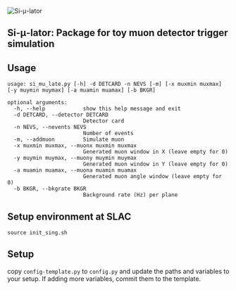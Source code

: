 ![Si-μ-lator](logo/black@3x_cropped.png?raw=true "Title")

## Si-μ-lator: Package for toy muon detector trigger simulation

## Usage

```
usage: si_mu_late.py [-h] -d DETCARD -n NEVS [-m] [-x muxmin muxmax] [-y muymin muymax] [-a muamin muamax] [-b BKGR]

optional arguments:
  -h, --help            show this help message and exit
  -d DETCARD, --detector DETCARD
                        Detector card
  -n NEVS, --nevents NEVS
                        Number of events
  -m, --addmuon         Simulate muon
  -x muxmin muxmax, --muonx muxmin muxmax
                        Generated muon window in X (leave empty for 0)
  -y muymin muymax, --muony muymin muymax
                        Generated muon window in Y (leave empty for 0)
  -a muamin muamax, --muona muamin muamax
                        Generated muon angle window (leave empty for 0)
  -b BKGR, --bkgrate BKGR
                        Background rate (Hz) per plane
```

## Setup environment at SLAC
```
source init_sing.sh
```

## Setup 
copy `config-template.py` to `config.py` and update the paths and variables to your setup.
If adding more variables, commit them to the template.

